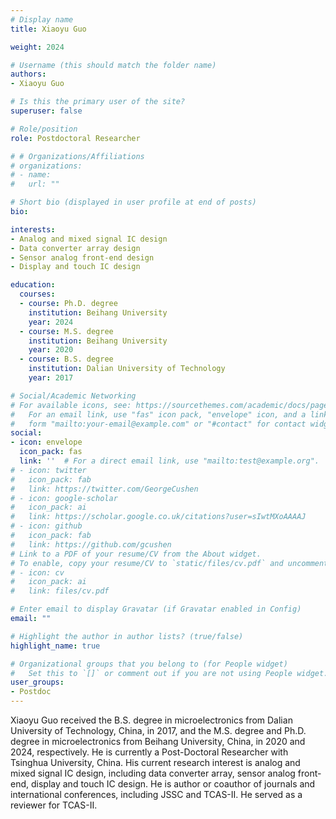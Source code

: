 ```yaml
---
# Display name
title: Xiaoyu Guo

weight: 2024

# Username (this should match the folder name)
authors:
- Xiaoyu Guo

# Is this the primary user of the site?
superuser: false

# Role/position
role: Postdoctoral Researcher

# # Organizations/Affiliations
# organizations:
# - name: 
#   url: ""

# Short bio (displayed in user profile at end of posts)
bio: 

interests:
- Analog and mixed signal IC design
- Data converter array design
- Sensor analog front-end design
- Display and touch IC design

education:
  courses:
  - course: Ph.D. degree
    institution: Beihang University
    year: 2024
  - course: M.S. degree
    institution: Beihang University
    year: 2020   
  - course: B.S. degree
    institution: Dalian University of Technology
    year: 2017

# Social/Academic Networking
# For available icons, see: https://sourcethemes.com/academic/docs/page-builder/#icons
#   For an email link, use "fas" icon pack, "envelope" icon, and a link in the
#   form "mailto:your-email@example.com" or "#contact" for contact widget.
social:
- icon: envelope
  icon_pack: fas
  link: ''  # For a direct email link, use "mailto:test@example.org".
# - icon: twitter
#   icon_pack: fab
#   link: https://twitter.com/GeorgeCushen
# - icon: google-scholar
#   icon_pack: ai
#   link: https://scholar.google.co.uk/citations?user=sIwtMXoAAAAJ
# - icon: github
#   icon_pack: fab
#   link: https://github.com/gcushen
# Link to a PDF of your resume/CV from the About widget.
# To enable, copy your resume/CV to `static/files/cv.pdf` and uncomment the lines below.
# - icon: cv
#   icon_pack: ai
#   link: files/cv.pdf

# Enter email to display Gravatar (if Gravatar enabled in Config)
email: ""

# Highlight the author in author lists? (true/false)
highlight_name: true

# Organizational groups that you belong to (for People widget)
#   Set this to `[]` or comment out if you are not using People widget.
user_groups:
- Postdoc
---
```


Xiaoyu Guo received the B.S. degree in microelectronics from Dalian University of Technology, China, in 2017, and the M.S. degree and Ph.D. degree in microelectronics from Beihang University, China, in 2020 and 2024, respectively. He is currently a Post-Doctoral Researcher with Tsinghua University, China. His current research interest is analog and mixed signal IC design, including data converter array, sensor analog front-end, display and touch IC design. He is author or coauthor of journals and international conferences, including JSSC and TCAS-II. He served as a reviewer for TCAS-II.